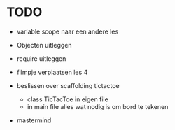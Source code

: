 # TODO

* variable scope naar een andere les
* Objecten uitleggen
* require uitleggen
* filmpje verplaatsen les 4

* beslissen over scaffolding tictactoe
  - class TicTacToe in eigen file
  - in main file alles wat nodig is om bord te tekenen

* mastermind
